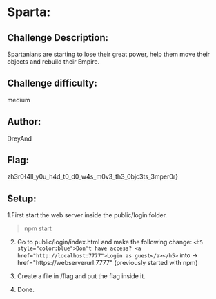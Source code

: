 # Sparta:

## Challenge Description: 
  Spartanians are starting to lose their great power, help them move their objects and rebuild their Empire.
## Challenge difficulty: 
  medium
## Author: 
  DreyAnd
## Flag: 
  zh3r0{4ll_y0u_h4d_t0_d0_w4s_m0v3_th3_0bjc3ts_3mper0r}

## Setup: 
1.First start the web server inside the public/login folder.
> npm start


2. Go to public/login/index.html and make the following change:
`<h5 style="color:blue">Don't have access? <a href="http://localhost:7777">Login as guest</a></h5>`
into -> href="https://webserverurl:7777" (previously started with npm)

3. Create a file in /flag and put the flag inside it.

4. Done.
